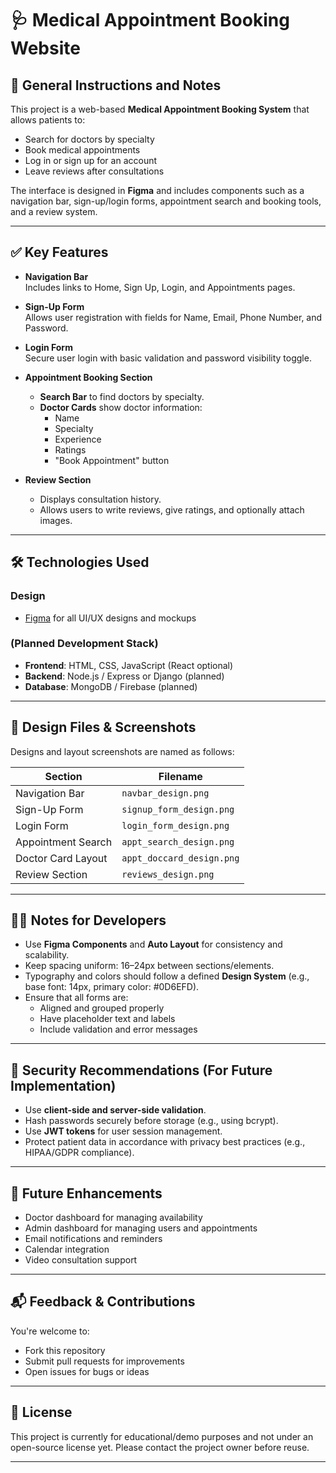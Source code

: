 # 🩺 Medical Appointment Booking Website

## 📄 General Instructions and Notes

This project is a web-based **Medical Appointment Booking System** that allows patients to:
- Search for doctors by specialty
- Book medical appointments
- Log in or sign up for an account
- Leave reviews after consultations

The interface is designed in **Figma** and includes components such as a navigation bar, sign-up/login forms, appointment search and booking tools, and a review system.

---

## ✅ Key Features

- **Navigation Bar**  
  Includes links to Home, Sign Up, Login, and Appointments pages.

- **Sign-Up Form**  
  Allows user registration with fields for Name, Email, Phone Number, and Password.

- **Login Form**  
  Secure user login with basic validation and password visibility toggle.

- **Appointment Booking Section**
  - **Search Bar** to find doctors by specialty.
  - **Doctor Cards** show doctor information:
    - Name
    - Specialty
    - Experience
    - Ratings
    - "Book Appointment" button

- **Review Section**
  - Displays consultation history.
  - Allows users to write reviews, give ratings, and optionally attach images.

---

## 🛠 Technologies Used

### Design
- [Figma](https://figma.com/) for all UI/UX designs and mockups

### (Planned Development Stack)
- **Frontend**: HTML, CSS, JavaScript (React optional)
- **Backend**: Node.js / Express or Django (planned)
- **Database**: MongoDB / Firebase (planned)

---

## 📸 Design Files & Screenshots

Designs and layout screenshots are named as follows:

| Section               | Filename                   |
|-----------------------|----------------------------|
| Navigation Bar        | `navbar_design.png`        |
| Sign-Up Form          | `signup_form_design.png`   |
| Login Form            | `login_form_design.png`    |
| Appointment Search    | `appt_search_design.png`   |
| Doctor Card Layout    | `appt_doccard_design.png`  |
| Review Section        | `reviews_design.png`       |

---

## 🧑‍💻 Notes for Developers

- Use **Figma Components** and **Auto Layout** for consistency and scalability.
- Keep spacing uniform: 16–24px between sections/elements.
- Typography and colors should follow a defined **Design System** (e.g., base font: 14px, primary color: #0D6EFD).
- Ensure that all forms are:
  - Aligned and grouped properly
  - Have placeholder text and labels
  - Include validation and error messages

---

## 🔐 Security Recommendations (For Future Implementation)

- Use **client-side and server-side validation**.
- Hash passwords securely before storage (e.g., using bcrypt).
- Use **JWT tokens** for user session management.
- Protect patient data in accordance with privacy best practices (e.g., HIPAA/GDPR compliance).

---

## 🚀 Future Enhancements

- Doctor dashboard for managing availability
- Admin dashboard for managing users and appointments
- Email notifications and reminders
- Calendar integration
- Video consultation support

---

## 📬 Feedback & Contributions

You're welcome to:
- Fork this repository
- Submit pull requests for improvements
- Open issues for bugs or ideas

---

## 📅 License

This project is currently for educational/demo purposes and not under an open-source license yet. Please contact the project owner before reuse.

---
